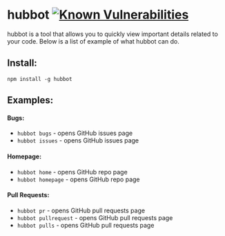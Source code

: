 # hubbot [![Known Vulnerabilities](https://snyk.io/test/github/rrainn/hubbot/badge.svg)](https://snyk.io/test/github/rrainn/hubbot)

hubbot is a tool that allows you to quickly view important details related to your code. Below is a list of example of what hubbot can do.

## Install:

`npm install -g hubbot`

## Examples:

#### Bugs:

-   `hubbot bugs` - opens GitHub issues page
-   `hubbot issues` - opens GitHub issues page

#### Homepage:

-   `hubbot home` - opens GitHub repo page
-   `hubbot homepage` - opens GitHub repo page

#### Pull Requests:

-   `hubbot pr` - opens GitHub pull requests page
-   `hubbot pullrequest` - opens GitHub pull requests page
-   `hubbot pulls` - opens GitHub pull requests page
